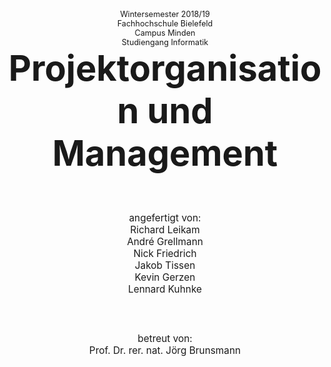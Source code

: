 
<div style="text-align: center; font-size: 0.9em;margin: 50px 0px 0px 0px">
	Wintersemester 2018/19<br>
	Fachhochschule Bielefeld<br> 
	Campus Minden<br>
	Studiengang Informatik<br>
</div>

<div style="text-align: center; font-size: 4em; font-weight: bold; margin: 0px 0px 60px 0px">Projektorganisation und<br> Management</div>

<div style="text-align: center; font-size: 1.1em; margin: 0px 0px 60px 0px">
	angefertigt von:<br>
	Richard Leikam<br>
	André Grellmann<br>
	Nick Friedrich<br>
	Jakob Tissen<br>
	Kevin Gerzen<br>
	Lennard Kuhnke<br>
</div>

<div style="text-align: center; font-size: 1.1em; margin: 0px 0px 50px 0px">
	betreut von:<br>
	Prof. Dr. rer. nat. Jörg Brunsmann<br>
</div>